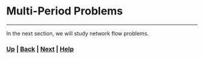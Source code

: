 # Multi-Period Problems


------------------------------------------------------------------------------

In the next section, we will study network flow problems.

### [Up][up] | [Back][back] | [Next][next] | [Help][help]

[up]: ../README.md
[back]: ../0_formulation_template/README.md
[next]: ../2_network_flow_problems/README.md
[help]: ../../0_help/README.md
